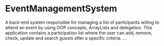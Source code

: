 # EventManagementSystem
A back-end system responsible for managing a list of participants willing to attend an event by using OOP concepts, ArrayLists and delegation. This application contains a participation list where the user can add, remove, check, update and search guests after a specific criteria. ...
